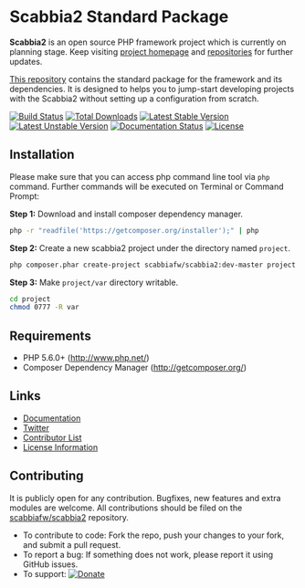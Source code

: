 # Scabbia2 Standard Package

**Scabbia2** is an open source PHP framework project which is currently on planning stage. Keep visiting [project homepage](http://scabbiafw.com/) and [repositories](https://github.com/scabbiafw/) for further updates.

[This repository](https://github.com/scabbiafw/scabbia2/) contains the standard package for the framework and its dependencies. It is designed to helps you to jump-start developing projects with the Scabbia2 without setting up a configuration from scratch.

[![Build Status](https://travis-ci.org/scabbiafw/scabbia2.png?branch=master)](https://travis-ci.org/scabbiafw/scabbia2)
[![Total Downloads](https://poser.pugx.org/scabbiafw/scabbia2/downloads.png)](https://packagist.org/packages/scabbiafw/scabbia2)
[![Latest Stable Version](https://poser.pugx.org/scabbiafw/scabbia2/v/stable)](https://packagist.org/packages/scabbiafw/scabbia2)
[![Latest Unstable Version](https://poser.pugx.org/scabbiafw/scabbia2/v/unstable)](https://packagist.org/packages/scabbiafw/scabbia2)
[![Documentation Status](https://readthedocs.org/projects/scabbia2-documentation/badge/?version=latest)](http://docs.scabbiafw.com/)
[![License](https://poser.pugx.org/scabbiafw/scabbia2/license.png)](https://packagist.org/packages/scabbiafw/scabbia2)


## Installation
Please make sure that you can access php command line tool via `php` command. Further commands will be executed on Terminal or Command Prompt:

**Step 1:**
Download and install composer dependency manager.

``` bash
php -r "readfile('https://getcomposer.org/installer');" | php
```

**Step 2:**
Create a new scabbia2 project under the directory named `project`.

``` bash
php composer.phar create-project scabbiafw/scabbia2:dev-master project
```

**Step 3:**
Make `project/var` directory writable.

``` bash
cd project
chmod 0777 -R var
```


## Requirements
* PHP 5.6.0+ (http://www.php.net/)
* Composer Dependency Manager (http://getcomposer.org/)


## Links
- [Documentation](http://docs.scabbiafw.com/)
- [Twitter](https://twitter.com/scabbiafw)
- [Contributor List](contributors.md)
- [License Information](LICENSE)


## Contributing
It is publicly open for any contribution. Bugfixes, new features and extra modules are welcome. All contributions should be filed on the [scabbiafw/scabbia2](https://github.com/scabbiafw/scabbia2) repository.

* To contribute to code: Fork the repo, push your changes to your fork, and submit a pull request.
* To report a bug: If something does not work, please report it using GitHub issues.
* To support: [![Donate](https://www.paypalobjects.com/en_US/i/btn/btn_donate_LG.gif)](https://www.paypal.com/cgi-bin/webscr?cmd=_s-xclick&hosted_button_id=BXNMWG56V6LYS)
